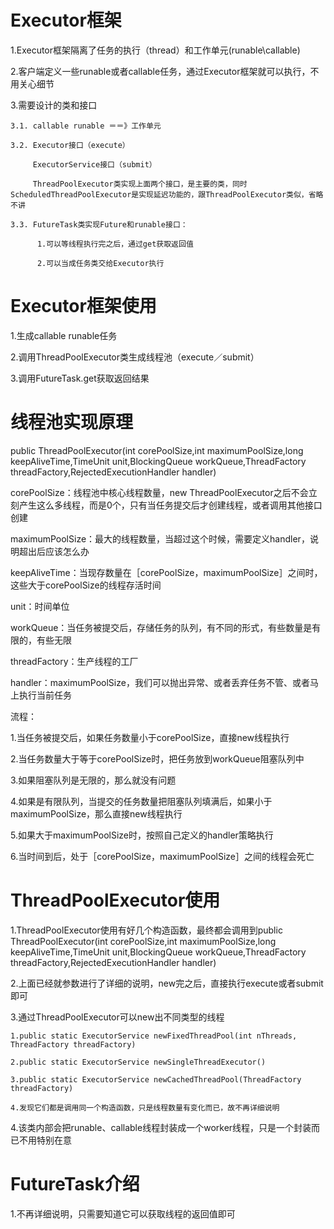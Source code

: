 # Executor框架
  
  1.Executor框架隔离了任务的执行（thread）和工作单元(runable\callable)
  
  2.客户端定义一些runable或者callable任务，通过Executor框架就可以执行，不用关心细节
  
  3.需要设计的类和接口
    
    3.1. callable runable ＝＝》工作单元
    
    3.2. Executor接口（execute）
         
         ExecutorService接口（submit）
         
         ThreadPoolExecutor类实现上面两个接口，是主要的类，同时ScheduledThreadPoolExecutor是实现延迟功能的，跟ThreadPoolExecutor类似，省略不讲

    3.3. FutureTask类实现Future和runable接口：
          
          1.可以等线程执行完之后，通过get获取返回值
          
          2.可以当成任务类交给Executor执行
          
# Executor框架使用

  1.生成callable runable任务
  
  2.调用ThreadPoolExecutor类生成线程池（execute／submit）
  
  3.调用FutureTask.get获取返回结果

# 线程池实现原理
  
  public ThreadPoolExecutor(int corePoolSize,int maximumPoolSize,long keepAliveTime,TimeUnit unit,BlockingQueue<Runnable> workQueue,ThreadFactory threadFactory,RejectedExecutionHandler handler) 

corePoolSize：线程池中核心线程数量，new ThreadPoolExecutor之后不会立刻产生这么多线程，而是0个，只有当任务提交后才创建线程，或者调用其他接口创建

maximumPoolSize：最大的线程数量，当超过这个时候，需要定义handler，说明超出后应该怎么办

keepAliveTime：当现存数量在［corePoolSize，maximumPoolSize］之间时，这些大于corePoolSize的线程存活时间

unit：时间单位

workQueue：当任务被提交后，存储任务的队列，有不同的形式，有些数量是有限的，有些无限

threadFactory：生产线程的工厂

handler：maximumPoolSize，我们可以抛出异常、或者丢弃任务不管、或者马上执行当前任务

流程：
  
  1.当任务被提交后，如果任务数量小于corePoolSize，直接new线程执行
  
  2.当任务数量大于等于corePoolSize时，把任务放到workQueue阻塞队列中
  
  3.如果阻塞队列是无限的，那么就没有问题
  
  4.如果是有限队列，当提交的任务数量把阻塞队列填满后，如果小于maximumPoolSize，那么直接new线程执行
  
  5.如果大于maximumPoolSize时，按照自己定义的handler策略执行
  
  6.当时间到后，处于［corePoolSize，maximumPoolSize］之间的线程会死亡

# ThreadPoolExecutor使用

  1.ThreadPoolExecutor使用有好几个构造函数，最终都会调用到public ThreadPoolExecutor(int corePoolSize,int maximumPoolSize,long keepAliveTime,TimeUnit unit,BlockingQueue<Runnable> workQueue,ThreadFactory threadFactory,RejectedExecutionHandler handler) 
    
  2.上面已经就参数进行了详细的说明，new完之后，直接执行execute或者submit即可
  
  3.通过ThreadPoolExecutor可以new出不同类型的线程
    
    1.public static ExecutorService newFixedThreadPool(int nThreads, ThreadFactory threadFactory)
    
    2.public static ExecutorService newSingleThreadExecutor() 
    
    3.public static ExecutorService newCachedThreadPool(ThreadFactory threadFactory) 
    
    4.发现它们都是调用同一个构造函数，只是线程数量有变化而已，故不再详细说明
   
  4.该类内部会把runable、callable线程封装成一个worker线程，只是一个封装而已不用特别在意

# FutureTask介绍

  1.不再详细说明，只需要知道它可以获取线程的返回值即可
